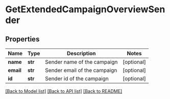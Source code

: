 # GetExtendedCampaignOverviewSender

## Properties
Name | Type | Description | Notes
------------ | ------------- | ------------- | -------------
**name** | **str** | Sender name of the campaign | [optional] 
**email** | **str** | Sender email of the campaign | [optional] 
**id** | **str** | Sender id of the campaign | [optional] 

[[Back to Model list]](../README.md#documentation-for-models) [[Back to API list]](../README.md#documentation-for-api-endpoints) [[Back to README]](../README.md)

